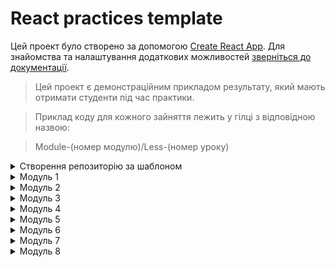 # React practices template

Цей проект було створено за допомогою
[Create React App](https://github.com/facebook/create-react-app). Для знайомства
та налаштування додаткових можливостей
[зверніться до документації](https://facebook.github.io/create-react-app/docs/getting-started).

> Цей проект є демонстраційним прикладом результату, який мають отримати
> студенти під час практики.

> Приклад коду для кожного зайняття лежить у гілці з відповідною назвою:

> Module-(номер модулю)/Less-(номер уроку)

<details>
  <summary>Створення репозиторію за шаблоном</summary>

## Створення репозиторію за шаблоном

Використовуйте цей репозиторій як шаблон для створення репозиторію свого
проекту. Для цього натисніть на кнопку `«Use this template»` та оберіть опцію
`«Create a new repository»`, як показано на зображенні.

![Creating repo from a template step 1](./assets/template-step-1.png) Далі, у
Вас відкриється сторінка створення нового репозиторію. Заповніть поле імені та
переконайтесь, що репозиторій публічний, після цього натисніть кнопку
`«Create repository from template»`.

![Creating repo from a template step 2](./assets/template-step-2.png) Після
того, як репозиторій буде створено, необхідно перейти до налаштувань цього
репозиторію, а саме: `Settings` > `Actions` > `General`, як показано на
зображенні.

![Settings GitHub Actions permissions step 1](./assets/gh-actions-perm-1.png)

Скролимо сторінку до самого низу. Далі, у секції `«Workflow permissions»`
потрібно обрати опцію `«Read and write permissions»` та поставити галочку на
чекбокс. Це необхідно для автоматизації процесу деплоя проекту.

![Settings GitHub Actions permissions step 2](./assets/gh-actions-perm-2.png)
Тепер, Ви маєте власний репозиторій проекту, з такою ж самою структурою файлів
та папок, як на шаблоні. Далі, працюйте з ним, як з будь-яким особистим
репозиторієм, клонуйте його мобі на компʼютер, пишіть код, робіть коміти та
відправляйте їх на GitHub.

</details>
<details>
  <summary>Модуль 1</summary>
  
###
<details>
  <summary>Заняття 1</summary>

### Заняття 1

-   [ ] Створити шаблон проекту з
        [шаблону для ДЗ](https://github.com/goitacademy/react-homework-template#readme)
-   [ ] Налаштувати проект згідно
        [Readme](https://github.com/goitacademy/react-homework-template#readme)
-   [ ] Перевірити деплой
-   [ ] Клонувати проект на ПК
-   [ ] Створити гілку `Module-01/Less-01` для практики

---

-   [ ] Розглянути структуру проекту
-   [ ] Розглянути детально файли `index.js`, `index.css`, `App.jsx`
-   [ ] Почистити файл `App.jsx` щоб він рендерив пустий фрагмент
-   [ ] Відправити файл `users.json` студентам, щоб вони додали його собі.
    > (файл містить масив юзерів, який потрібно зарендерити)
-   [ ] Розглянути файл `users.json`, як виглядає, що містить, що маємо
        зарендерити

---

-   [ ] У файлі `App.jsx`, зробити імпорт `users` з файлу `users.json`
-   [ ] Створити компонент `UsersList.jsx`
-   [ ] Зарендерити компонент `UsersList.jsx` в компоненті `App.jsx`
-   [ ] Передати через пропси `users` з компоненту `App.jsx` </br>в компонент
        `UsersList.jsx`. (далі `компонент 1`)
-   [ ] В `компоненті 1`, отримуємо users за допомогою деструктуризації пропсів
-   [ ] В рендері `компоненту 1`, створюємо `<ul></ul>`, де запускаємо
        </br>метод `map` по масиву `users`.
-   [ ] На кожній ітерації створюємо `<li></li>`, де як текст має бути імʼя
        юреза.
-   [ ] Дивимось результат в браузері. Вікриваємо консоль та обговорюємо
        помилку.
-   [ ] Фіксимо її. Додаємо пропс `key` зі значенням `id` юзера, елементу
        `<li></li>`.
-   [ ] Дивимось результат в браузері.
-   [ ] Створюємо всередені елементу `<li></li>` теги та наповнюємо </br>їх з
        даними юзера, згідно завдання.
-   [ ] Перевіряємо результат.

---

-   [ ] Створюємо новий компонент `User.jsx` (далі `компонент 2`)
-   [ ] Забираємо розмітку, яку повертає метод `map` в `компоненті 1` та
        </br>додаємо її в рендер `компоненту 2`.
-   [ ] Імпортуємо `компонент 2` в `компонент 1`.
-   [ ] Додаємо рендер `компоненту 2` як результат виконання методу `map`.
-   [ ] Передаємо через пропси `компоненту 2` параметр `user` </br>(елемент
        ітерації методу `map`)
-   [ ] Робимо деструктуризацію `user` з пропсів та глибоку деструктуризацію
        всіх необхідних ключів.
-   [ ] Дивимось результат в браузері. Вікриваємо консоль та обговорюємо
        помилку.
-   [ ] Фіксимо її. Додаємо пропс `key` зі значенням `id` юзера, `компоненту 2`.
-   [ ] Дивимось результат в браузері.
-   [ ] Інсталюємо пакет `'prop-types'`
-   [ ] Розписуємо обʼєкт `propTypes` для `компоненту 2`
-   [ ] Розписуємо обʼєкт `propTypes` для `компоненту 1`

---

-   [ ] Виконуємо коміт та пуш в гілку `Module-01/Less-01`
-   [ ] Створюємо `Pull request` на гілку `main`. Мержимо.

---

---

</details>

<details>
  <summary>Заняття 2</summary>
  
### Заняття 2

-   [ ] Створюємо нову гілку `Module-01/Less-02`

---

-   [ ] Створюємо пустий компонент `Section.jsx`
-   [ ] Огортаємо ним компонент `UsersList.jsx` (в рендері `App.jsx`)
-   [ ] Також огортаємо ним рендер компоненту `User.jsx` (тобто елемент
        `<li></li>`)
-   [ ] В компоненті `Section.jsx` додаємо в рендер парний тег
        `<section></section>`
-   [ ] Дивимось результат в браузері.
-   [ ] Оговорюємо зі студентами, яким чином зарендерити компоненти, </br>які ми
        огорнули в `<Section>`. (пропс children)
-   [ ] Додаємо {children} в рендер між тегами `<section>`

```javascript
<section>{children}</section>
```

---

-   [ ] Переходимо в `App.jsx` та передаємо компоненту `Section` пропс
        title='Users List'
-   [ ] В компоненті `Section.jsx` додаємо в деструктуризацію пропс `title`.
-   [ ] Додаємо тег `<h2>` з текстом `title` в середину тегу
        `<section></section>`
-   [ ] Аналізуємо зі студентами ситуцію, що пропс `title` приходить не завжди.
-   [ ] Додаємо рендер за умовою, за допомогою `&&`.

---

> module.css

-   [ ] Створюємо файл `Section.module.css`
-   [ ] В цьому файлі пишемо селектор з невеликою стилізацією (на свій смак) для
        класу `.baseSection`
-   [ ] В компоненті `Section` імпортуємо стилі з `Section.module.css`
-   [ ] Додаємо клас `.baseSection` тегу `<section>`
-   [ ] Дивимось результат в браузері.
-   [ ] У файлі `Section.module.css` створюємо ще один селектор для класу
        `.superSection`
-   [ ] В цьому селекторі необхідно повторити всі стилі з попереднього
        селектору</br> та додати свої, оговорюємо це зі студентами. (`composes`)
-   [ ] Використовуємо `composes` для повторення стилів та дописуємо додатково
        якісь (на власний смак)
-   [ ] В компоненті `Section` обговорюємо зі студентами як зробити
        додавання</br> класу за умою, в залежності від пропсу `title`.

---

> styled-components

-   [ ] Інсталюємо бібліотеку `styled-components@5.3.10`
-   [ ] Створюємо файл `User.styled.js`
-   [ ] Імпортуємо в нього `styled` з бібліотеки `styled-components`
-   [ ] Інсталюємо розширення `vscode-styled-components` (для `VSCode`)
-   [ ] Cтворюємо компонент `Title` для стилізації тегу `<h2>`
-   [ ] Прописуємо елементарні стилі (за смаком)
-   [ ] Імпортуємо `Title` у компонент `User.jsx` та замінюємо ним тег `<h2>`
-   [ ] Дивимось результат в браузері.
-   [ ] Обговорюємо як додати обробку `:hover` на компонент `Title`. Додаємо.
-   [ ] У файлі `User.styled.js` cтворюємо ще один компонент `Text` для
        стилізації тегу `<p>`
-   [ ] Додаємо якусь базову стилізацію (на свій смак)
-   [ ] У компоненті `User` замінюємо тег `<p>`, в якому рендериться
        </br>інформація з `email`, на компонент `Text`.
-   [ ] У файлі `User.styled.js` cтворюємо ще один компонент `NativeText`
        </br>для стилізації тегу `<span>`
-   [ ] У компоненті `User` огортаємо значення `{emeil}` в компонент
        `NativeText`

```javascript
<Text>
    Email: <NativeText>{email}</NativeText>
</Text>
```

-   [ ] Оговорюємо як реалізувати підхід, щоб при наведенні на текст
        `Email:`</br> спрацював `hover-ефект` на компоненті `NativeText`.
-   [ ] Реалізовуємо цю логіку.

---

-   [ ] В компоненті `User` створюємо змінну `isEndedBiz`, </br>в яку заносимо
        результат перевірки - чи закінчується пропс `email` словом `biz`.
-   [ ] Обговорюємо, як в залежності від значення змінної `isEndedBiz` змінити
        колір компоненту `NativeText`
-   [ ] Передаємо компоненту `NativeText` пропс `isEndedBiz`.
-   [ ] В компоненті `NativeText` змінюємо колір тексту в залежності від пропсу
        `isEndedBiz`.

---

-   [ ] Виконуємо коміт та пуш в гілку `Module-01/Less-02`
-   [ ] Створюємо `Pull request` на гілку `main`. Мержимо.

---

</details>

</details>
<details>
  <summary>Модуль 2</summary>
  
###
<details>
  <summary>Заняття 1</summary>

### Заняття 1

-   [ ] Створюємо нову гілку `Module-02/Less-01`

---

-   [ ] Перероблюємо компонент `App` на класовий
-   [ ] Додаємо стейт з ключиком `users`, дефолтним значенням якого,</br> буде
        масив імпортований з файлу `users.json`
-   [ ] Змінюємо передачу пропсів в компонент `UsersList`, з урахуванням стейту.
-   [ ] Додаємо деструктуризацію зі стейту в метод `render`

---

-   [ ] У файлі `Users.styled.js` створюємо стилізований компонент</br>
        `StyledButton` для тегу `<button>`
-   [ ] Додаємо цей компонент в рендер компоненту `User`
-   [ ] Обговорюємо зі студентами логіку реалізації видалення юзера
-   [ ] Створюємо у компоненті `App` метод `deleteUser`
-   [ ] Параметром цей меод має приймати `userId`
-   [ ] Обговорюємо роботу з `setState` від попереднього значення
-   [ ] Викликаємо цей метод та фільтруємо `prevState.users` за умовою
        неспівпадіння по `id`

```javascript
this.setState(prev => ({
    users: prev.users.filter(({ id }) => id !== userId),
}))
```

-   [ ] Передаємо метод `deleteUser` як пропс в компонент `UserList`.
-   [ ] В компоненті `UserList` забираємо пропс `deleteUser` та</br> передаємо
        далі в компонент `User`.
-   [ ] Доповнюємо обʼєкт `propTypes`

---

-   [ ] В компоненті `User` додаємо подію `onClick` на компонент `StyledButton`
-   [ ] Обговорюємо як правильно викликати метод `deleteUser`, щоб передати йому
        `id`
-   [ ] На `onClick` додаємо анонімний кол-бек, де викликаємо </br> метод
        `deleteUser` передаючи йому `id`

```javascript
<StyledButton onClick={() => deleteUsers(id)}>
```

-   [ ] Перевіряємо результат в браузері.

---

-   [ ] У файлі `users.json` додаємо кожному обʼєкту нову властивість
        </br>`hasJob` зі значенням `false`
-   [ ] В уомпненті `User` додаємо в рендер компонент `Text`, де текстом
        </br>буде: `Has Jsob: {hasJob.toString()}`
-   [ ] Додаємо в рендер ще один компонент `StyledButton` з </br>текстом
        `Change job Status`
-   [ ] Обговорюємо реалізацію зміни статусу юзера
-   [ ] Створюємо в компоненті `App` метод `changeUserStatus`
-   [ ] Реалізовуємо логіку зміни статусу
-   [ ] Передаємо цей метод через пропси так як і метод `deleteUser`, </br>в
        компонент `UsersList` потім далі в `User`
-   [ ] По анології з `deleteUser` викликаємо метод `changeUserStatus` </br>по
        кліку на `StyledButton` та передаємо йому `id` юзера
-   [ ] Перевіряємо результат в браузері.

---

-   [ ] Виконуємо коміт та пуш в гілку `Module-02/Less-01`
-   [ ] Створюємо `Pull request` на гілку `main`. Мержимо.

---

</details>

###

<details>
  <summary>Заняття 2</summary>

### Заняття 2

-   [ ] Створюємо нову гілку `Module-02/Less-02`

---

-   [ ] Створюємо новий компонент `Button`.
-   [ ] Цей компонент має рендерити `<button>` з атрибутом `"button"` та</br>
        текстом `{text}`, який ми отримуємо з пропсів.
-   [ ] Також додаємо подію `onClick` яка має викликати метод </br>`handleClick`
        який ми отримуємо з пропсів.
-   [ ] В компоненті `App` імпортуємо компонент `Button` та додаємо в рендер.
-   [ ] Передаємо йому пропс `text` зі значенням `'Open modal'`.
-   [ ] Додаємо новий ключ `isShowForm` в стейт, з дефолтним значенням `false`.
-   [ ] Створюємо функцію `openForm` для зміни цього стейту на `true`.
-   [ ] Передаємо компоненту `Button` пропс `handleClick` </br>значенням якого
        буде ф-я `openForm`

---

-   [ ] Створюємо новий класовий компонент `Form`.
-   [ ] Цьому компоненту в рендері створюємо розмітку для форми.

```javascript
<form>
    <label>Name:
        <input type="text" name="name"/>
    </label>
    <label>Email:
        <input type="email" name="email">
    </label>
    <button>Save</button>
</form>
```

-   [ ] Додаємо компоненту `Form` стейт з ключами `name` та `email`.
-   [ ] Додаємо інпутам атрибут `value` з відповідними значеннями зі стейту.
-   [ ] Cтврюємо метод `handleChange`.
-   [ ] В параметрах цього метода робимо глибоку деструктуризацію </br>для
        значень `name` та `value`.
-   [ ] В методі виконуємо зміну стейту в залежності від значення `name`

```javascript
this.setState({ [name]: value })
```

-   [ ] Імпортуємо компонент `Form` в компонент `App`.
-   [ ] Створюємо рендер за умовою:

```javascript
{
    isShowForm ? <Form /> : <Button />
}
```

---

-   [ ] В компоненті `App` створюємо метод `addUser`, який приймає </br>параметр
        `data`. (це буде обʼєкт з ключами `name` та `email` юзера)
-   [ ] Інсталюємо пакет `nanoid`
-   [ ] В методі `addUser` створюємо обʼєкт `newUser` з такими ключами:
-   [ ] Ключ `id` значенням якого буде результат виклику `nanoid`.
-   [ ] Ключ `isHasJob` зі значенням `false`
-   [ ] Розпилюємо, за допомогою спред оператора в середину обʼєкту
        </br>`newUser` обʼєкт `data` з параметрів ф-ї.
-   [ ] Далі необхідно змінити стейт `users` додавши до нього обʼєкт нового
        юзера `newUser`.

---

-   [ ] Передаємо метод `addUser` компоненту `Form` через пропси.
-   [ ] В компоненті `Form` створюємо метод `handleSubmit`.
-   [ ] В методі реалізовуємо логіку для обробки події `submit`.
-   [ ] Забираємо необхідні значення з `event`
-   [ ] Викликаємо метод `addUser` передаючи йому розпилений стейт.
-   [ ] Повертаємо стейт до дефолтного стану.
-   [ ] Додаємо на форму подію `onSubmit` з методом `handleSubmit`

---

-   [ ] В компоненті `App` створюємо метод `closeForm`
-   [ ] Метод має змінювати стейт `isShowForm` на значення `false`.
-   [ ] Передаємо цей метод як пропс компоненту `Form`
-   [ ] Викликаємо метод `closeForm` в методі `handleSubmit` компоненту `Form`.

---

-   [ ] Інсталюємо бібліотеку `formik`
-   [ ] Створюємо компонент `FormikForm`
-   [ ] Розгортаємо пустий компонент
-   [ ] Переписуємо логіку роботи компоненту `Form` з використанням
        </br>бібліотеки `formik`
-   [ ] По завершенню порівнюємо компоненти та тестуємо в браузері.

---

-   [ ] Виконуємо коміт та пуш в гілку `Module-02/Less-02`
-   [ ] Створюємо `Pull request` на гілку `main`. Мержимо.

---

</details>
</details>
<details>
  <summary>Модуль 3</summary>
  
###
<details>
  <summary>Заняття 1</summary>

### Заняття 1

-   [ ] Створюємо нову гілку `Module-03/Less-01`

---

-   [ ] Необхідно реалізувати логіку збереження користувачів в `localStorage`
-   [ ] В компоненті `App` реалізовуємо метод `componentDidUpdate`
-   [ ] В середені методу реалізовуємо логіку:
    > Якщо додано або видалено користувача, виконуємо запис нових даних в
    > `localStorage`
-   [ ] Для цього додаємо умову:

```javascript
if (prevState.users !== this.state.users)
    localStorage.setItem(USERS_KEY, JSON.stringify(this.state.users))
```

-   [ ] Дивимось результат в браузері, виконуємо декілька дій для зміни та
        оновлюємо сторінку.

---

-   [ ] Обговорюємо зі студентами необхідну подальшу логіку.
-   [ ] Потрібно додати метод `componentDidMount`
-   [ ] В цьому методі потрібно реалізувати логіку зчитування данних з
        `localStorage`
-   [ ] Для цього необхідно спочатку забрати дані з `localStorage` та записати в
        змінну `localData`
-   [ ] Далі перевірити чи в змінній `localData` щось існує.
-   [ ] При позитивному результаті, парсимо данні та записуємо в стейт `users`
-   [ ] Дивимось результат в браузері, видаляємо всіх користувачів. та оновлюємо
        сторінку.

---

-   [ ] Обговорюємо логіку реалізації дефолтного відображення користувачів.
-   [ ] Для реаліації, необхідно розширити умову в методі `componentDidMount`,
        додавши перевірку на довжину масиву з `localStorage`

```javascript
JSON.parse(localData).length > 0
```

-   [ ] Та при негативному результаті, записуємо в стейт дані з файлу
        `users.json`
-   [ ] Також змінюємо дефолтне значення стейту `users` на `null` та додаємо
        рендер за умовою для компоненту `UsersList`

---

-   [ ] Стоврюємо компонент `Modal`
-   [ ] Створюємо файл для компонентів стилізації модального вікна.
    > Можна скинути студентам готовий файл стилізованих компонентів
    > `Modal.Styled.js`
-   [ ] Компонент `Modal` буде приймати обʼєкт `user`
-   [ ] На базі стилізованих компонентів та обʼєкту `user`, будуємо рендер

---

-   [ ] Обговорюємо логіку реалізації відкриття модального вікна
-   [ ] В компоненті `App` додаємо новий стейт `userDetails`
-   [ ] Створюємо новий метод `openDetails`, який приймає обʼєкт `user` та
        записує його в стейт `userDetails`
-   [ ] В компоненті `User` додаємо в рендер ще одну кнопку для відкриття
        детальної інформації.
-   [ ] Передаємо метод `openDetails` пропсами в компонент `User`
-   [ ] Додаємо його на клік відкриття детальної інформації.
-   [ ] В компоненті `App` додаємо рендер компоненту `Modal` за умовою
        `userDetails`
-   [ ] Тестуємо

---

-   [ ] В компоненті `App` створюємо метод `closeDetails`
-   [ ] В методі змінюємо стейт `userDetails` на дефолтний
-   [ ] Передаємо цей метод пропсами в компонент `Modal` та додаємо на подію
        `onClick` на кнопку закриття

---

-   [ ] Виконуємо коміт та пуш в гілку `Module-03/Less-01`
-   [ ] Створюємо `Pull request` на гілку `main`. Мержимо.

---

</details>
<details>
  <summary>Заняття 2</summary>

### Заняття 2

-   [ ] Створюємо нову гілку `Module-03/Less-02`

---

-   [ ] Ціль зайняття - використати запити на бекенд для отримання юзерів
-   [ ] Рекомендуємо використовувати цей
        [Api](https://dummyjson.com 'dummyjson.com')
-   [ ] Знайомимо студентів з Api. Як використовувати, які є запити, що можна
        реалізувати.

---

-   [ ] Даємо завдання релізувати функцію для отримання всіх юзерів.
-   [ ] Для цього, необхідно створити окрему папку `api` поруч з папкою
        `components`, а в ній файл `api.js`
-   [ ] В цьому файлі необхідно створити функцію `getAllUsers`
-   [ ] Функція має робити `GET` запит на бекен для отримання всіх юзерів за
        допомогою бібліотеки `axios`
    > Потрібно інсталювати бібліотеку `axios`
-   [ ] Функція має використовувати `async await`
-   [ ] Функція має повертати деструктуризований обʼєкт `data`

---

-   [ ] В компоненті `App` необхідно видалити імпорт `json файлу` та змінити
        дефолтне значення стейту `users` на `null`
-   [ ] Також необхідно прибрати використання `localStorage`
-   [ ] Далі потрібно реалізувати виклик функції `getAllUsers` в залежності від
        зміни стейту `isShowUsers`
-   [ ] Створюємо метод `handleUsers`
-   [ ] В методі реалізовуємо логіку виклику функції `getAllUsers` за допомогою
        `try catch`
-   [ ] Обговорюємо принцип роботи запиту та необхідність показувати
        користувачеві `Loading` та `Error` якщо він є.
-   [ ] Додаємо два нових стейти `isLoading` та `error`
-   [ ] Робимо деструктуризацію відповіді функції `getAllUsers` та перезаписуємо
        стейт `users`
-   [ ] Далі необхідно в методі `componentDidUpdate` додати виклик методу
        `handleUsers` за умови, що змінився стейт `isShowUsers` і він має
        значення `true`
-   [ ] Додаємо рендер за умовою для стейту `isLoading` та `error`.

---

-   [ ] Далі необхідно реалізувати логіку `Load more`
-   [ ] Для цього додаємо в рендер з `UsersList` компонент `Button`
-   [ ] Обговорюємо зі студентами, що має відбуватись по кліку та як реалізувати
        цю логіку

---

-   [ ] Додаємо новий стейт `page`
-   [ ] Cтворюємо метод `loadMore`, який збільшує стейт `page` на одиницю
-   [ ] Створюємо 2 статичні змінні `limit` та `skip` з дефолтним станом `10`
-   [ ] Розширюємо логіку функції `getUsers`, вона буде приймати 2 параметри
        `skip` `limit`, які будуть передаватись як параметри запиту
-   [ ] Розширюємо логіку функції `handleUsers`, вона буде приймати параметр
        `page`.
-   [ ] Далі необхідно створити формулу для знаходження значення `skip` для
        наступних сторінок.

```javascript
const skip = page * App.skip - App.limit
```

-   [ ] Тепер потрібно передати статичне значення `limit` та локальне значення
        `skip` у виклик функції `getAllUsers`
-   [ ] Також, необхідно переписати зміну стейту `users` враховуючі попередній
        стан та дефолтне значення `null`
-   [ ] Доповнюємо логіку методу `componentDidUpdate`. Додаємо залежність від
        стейту `page` та передаємо `page` аргументом у виклик методу
        `handleUsers`

---

-   [ ] Наступним кроком необхідно реалізувати логіку `hide users`
-   [ ] Для цього в метод `componentDidUpdate` додаємо зміну стейту до
        дефолтного, за умови що `isShowUsers` змінився і має значення `false`

```javascript
this.setState({ page: 1, users: null })
```

---

-   [ ] Виконуємо коміт та пуш в гілку `Module-03/Less-02`
-   [ ] Створюємо `Pull request` на гілку `main`. Мержимо.

---

</details>
</details>

<details>
  <summary>Модуль 4</summary>
  
###
<details>
  <summary>Заняття 1</summary>

### Заняття 1

-   [ ] Створюємо нову гілку `Module-04/Less-01`

---

-   [ ] Метою даної практи є зміна використання класових компонентів на
        функціональні з хуками.
-   [ ] Оговорюємо це зі студентами та розпочинаємо з компоненту `App`

---

-   [ ] У файлі `App.jsx` коментуємо весь класовий компонент та створюємо
        замість нього функціональний.
-   [ ] Все що було в стейті класового компоненту переписуємо з використанням
        хука `useState`
-   [ ] Замість статичних змінних створюємо глобальні
-   [ ] Переписуємо всі мметоди на функції з використанням методів з хука
        `useState` в залежності від назви стейту.
    > setUsers, setIsshowUsers, setIsLoading...
-   [ ] Переписуємо логіку методу `componentDidUpdate` на використання хука
        `useEffect`
-   [ ] Прибираємо використання `this` та `this.state` з `return`

---

-   [ ] Додаємо в `api.js` нову функцію `createUser`, для `POST` запиту на
        створення нового юзера
-   [ ] Переписуємо функцію `addUser` на опрацювання запиту `createUser`
-   [ ] Результат запиту необхідно засетити в існуючий масив юзерів

---

-   [ ] Також переписуємо компонент `FormikForm` на використання хука
        `useFormik`.
-   [ ] Змінюємо класовий компонент `Modal` на функціональний з використанням
        хуків.

---

-   [ ] Виконуємо коміт та пуш в гілку `Module-04/Less-01`
-   [ ] Створюємо `Pull request` на гілку `main`. Мержимо.

---

</details>

<details>
  <summary>Заняття 2</summary>

### Заняття 2

-   [ ] Створюємо нову гілку `Module-04/Less-02`

---

-   [ ] Додаємо в `api.js` нову функцію `searchUser`, для пошуку юзера за імʼям.
-   [ ] Функція має приймати параметр `query` який передається в запит

---

-   [ ] Створюємо новий компонент `SearchForm`
-   [ ] В компоненті має бути реалізована проста контрольована форма на хуках

---

-   [ ] В компоненті `App` створюємо нову функцію `getSearchResult`
-   [ ] Функція має приймати параметр `searchQuery` та робити запит `searchUser`
        з цим парамтером. Результат маємо сетити в стейт `users`
-   [ ] Додаємо в рендер компонент `SearchForm` та передаємо через пропси йому
        функцію `getSerachResult`
-   [ ] В компоненті `SearchForm` створюємо метод `handleSubmit` в якому
        викликаємо метод `getSerachResult` та передаємо йому стейт `searchQuery`

---

-   [ ] В методі `getSerachResult` реалізуємо логіку, якщо пошук не дав
        результатів
-   [ ] У звʼязку з незручністю реалізації повідомлень, додаємо використання
        бібліотеки `react-hot-toast`
-   [ ] Додаємо в рендер компонент `Toaster` імпортований з бібліотеки
-   [ ] Продовжуємо реалізацію логіки пошуку за допомогою методу `toast`
-   [ ] Переписуємо відображення помилок та лоадінга на використання методу
        `toast` (За бажанням)

---

-   [ ] Додаємо логіку `load more` для пошуку
-   [ ] Обговорюємо як це можна реалізувати
-   [ ] Додаємо в компонент `App` новий стейт `searchQuery`
-   [ ] Створюємо новий `useEffect`, який буде слідкувати за стейтом
        `searchQuery` та якщо він `true` то викликатиме метод `getSerachResult`
        передаючи йому стейт `searchQuery`
-   [ ] Тепер необхідно створити окремий метод `handleSearchQuery` для зміни
        стейту `searchQuery`
-   [ ] Передаємо його в компонент `SearchForm` замість пропсу `getSearchQuery`
-   [ ] Додаємо в залежність `useEffect-у` стейт `page` та передаємо його
        аргументом функції `getSearchQuery`
-   [ ] Доповнюємо функціонал методу `getSearchQuery` формулою:

```javascript
const skip = page * SKIP - LIMIT
```

-   [ ] Передаємо функції `searchUsers` додаткові аргументи `skip` та `limit` і
        змінюємо запит використовуючи ці аргументи.

---

-   [ ] Далі потрібно чистити стейт `users` та скидувати значення сторінки при
        новому пошуку.
-   [ ] Для цього додаємо нову умову в `useEffect`:

```javascript
page === 1 && setUsers(null)
```

-   [ ] Та скидуємо значення `page` на `1` у функції `handleSearchQuery`

---

-   [ ] Далі необхідно рендер за умовою для кнопки `Load more...`:

```javaScript
users.length > LIMIT
```

---

-   [ ] Виконуємо коміт та пуш в гілку `Module-04/Less-02`
-   [ ] Створюємо `Pull request` на гілку `main`. Мержимо.

---

</details>
</details>

<details>
  <summary>Модуль 5</summary>
  
###
<details>
  <summary>Заняття 1</summary>

### Заняття 1

-   [ ] Створюємо нову гілку `Module-05/Less-01`

---

-   [ ] Мета практики - додати в проект маршрутизацію
    > npm install react-router-dom

---

-   [ ] У файлі `index.js` огортаємо компонент `App` у компонент `BrowserRouter`
-   [ ] Далі необхідно створити новий компонент `App`
-   [ ] В рендері `App` створюємо перший роут за адресою `'/'`
-   [ ] Елементом даного роуту буде компонент `Layout`, який надалі необхідно
        створити
-   [ ] Компонент `Layout` має рендерити тег `header` чілдреном якого буде
        компонент `Navigate`, який надалі необхідно створити
-   [ ] Комопнент `Navigate` має рендерити наступний шаблон:

```javascript
<nav>
    <ul>
        <li>
            <StyledNavLink to="/">Home</StyledNavLink>
        </li>
        <li>
            <StyledNavLink to="/users">Users</StyledNavLink>
        </li>
    </ul>
</nav>
```

-   [ ] Компонент `StyledNavLink` це має бути стилізований компонент `NavLink` з
        бібліотеки `react-router-dom`

---

-   [ ] В компоненті `App` роут який рендерить `Layout` потрібно зробити парним
        та всередені створити ще 2 роути
-   [ ] Перший роут має бути `Індексним` та рендерити `HomePage`
-   [ ] Другий має мати адресу `'users'` та рендерити `UsersPage`

---

-   [ ] Далі необхідно створити ці компоненти - сторінки в окремій папці `pages`
-   [ ] Компоненти мають рендерити звичайні теги `h1` з назвою сторінки

---

-
-   [ ] Далі в компоненті `Layout` після тегу `header` необхідно додати тег
        `main` в якому в якості чілдрена зарендерити компонент `Outlet`

---

-   [ ] Далі на сторінку `HomePage` необхідно перенести логіку для рендеру
        компоненту `UsersList` зі старого файлу `App copy`
-   [ ] Та потрібно налаштувати запит за юзерами при монтуванні сторінки

---

-   [ ] Далі необхідно в компоненті `User` необхідно змінити логіку кнопки
        `Show Details` на компонент `Link`. Маршрут має вести на `'/users/:id'`
-   [ ] Тепер в компоненті `App` необхідно додати роут для цього маршруту.
        Елементом цього роуту має бути елемент `UserDetailsPage`

---

-   [ ] В компоненті `UserDetailsPage` необхідно реалізувати логіку запиту за
        одним юзером по `id`
-   [ ] Цей `id` необхідно отримати за допомогою хука `useParams`
-   [ ] В рендері має бути компонент `User` який потрібно налаштувати для
        можливості перевикористання

---

-   [ ] Сторінка `UsersPage` має рендерити компонент `SearchForm` та компонент
        `UsersList` з результатами пошуку
-   [ ] Логіку переносимо з компоненту `App copy`

---

-   [ ] Виконуємо коміт та пуш в гілку `Module-05/Less-01`
-   [ ] Створюємо `Pull request` на гілку `main`. Мержимо.

---

</details>
<details>
  <summary>Заняття 2</summary>

### Заняття 2

-   [ ] Створюємо нову гілку `Module-05/Less-02`

---

-   [ ] Мета практики - розширити функціонал використовуючи хуки
        `useSearchParams` `useLocation` `useNavigate`

---

-   [ ] На сторінці `UsersPage` необхідно реалізувати логіку пошуку
        використовуючи адресний рядок
-   [ ] Для цього використаємо хук `useSearchParams`
-   [ ] Метод `setSearchParams` маємо передати через пропси в компонент
        `SearchForm`
-   [ ] В методі `handleChange` компоненту `SearchForm` необхідно викликати
        метод `setSearchParams` передаючи йому такий обʼєкт `{ search: value }`

-   [ ] Далі в компоненті `UsersPage` необхідно створити змінну `searchQuery`
-   [ ] В неї ми маємо за допомогою хука `useMemo` зберегти значення з адресного
        рядку за ключем `search`

```javascript
const searchQuery = useMemo(
    () => searchParams.get('search') ?? '',
    [searchParams]
)
```

-   [ ] Далі метод `handleSearchQuery` більше не отримує ні яких параметрів, а
        функції `setSearch` маємо передати новий аргумент `searchQuery`
-   [ ] Тепер необхідно через пропси передати значення `searchQuery` компоненту
        `SearchForm` та передати його в пропс `value` тегу `input`
-   [ ] Також необхідно очистити адресний рядок коли з інпута все видалено
-   [ ] Для цього можна використати хук `useEffect` в якому передати в метод
        `setSearchParams` пустий обʼєкт коли `searchQuery` пустий

---

-   [ ] Також зі сторінки пошуку ми маємо потрапляти на сторінку детальної
        інформації
-   [ ] Щоб це працювало, необхідно в компоненті `User`, в `StyledLink`, в пропс
        `to` передати значення в залежності від `location.pathname`

---

-   [ ] Далі компоненту `User` маємо додати 2 кнопки для отримання постів та
        туду юзера
-   [ ] Кнопки мають відображатися лише коли ми на сторінці з детальною
        інформацією
-   [ ] По кліку на кнопку `Posts` або `Todos` маємо переходити на вкладений
        маршрут `users/:id/posts | users/:id/todos`
-   [ ] Для цих маршрутів в компоненті `App` потрібно створити вкладені в
        маршрут `users/:id` роути
-   [ ] Вони мають рендерети компоненти `Posts` та `Todos` які надалі необхідно
        створити

---

-   [ ] В компоненті `Posts` потрібно робити запит на отримання всіх постів
        поточного юзера
-   [ ] Для цього необхідно створити новий функцію для запиту в `api.js`
-   [ ] Далі за допомогою `useParams` забрати `id` поточного юзера та передати
        аргументом у функцію запиту
-   [ ] Запит має відбуватися при монтуванні компоненту за допомогою хука
        `useEffect`
-   [ ] Компонент має рендерити список постів

---

-   [ ] Для компоненту `Todos` логіка абсолютно ідентична

---

-   [ ] Тепер компонент `User` має рендерити батон для повернення на попередню
        сторінку
-   [ ] Це має бути саме кнопка. Логіка переходу має бути виконана за допомогою
        хука `useNavigate`
-   [ ] Для того щоб перейти на попередній маршрут маємо забрати значення ключа
        `state` з обʼєкту `location` та передати в метод `navigate`
-   [ ] Також тепер необхідно в компонент `StyledLink` передати в пропс `state`
        обʼєкт `location`

---

-   [ ] Наступне що потрібно зробити, це використати `code-splitting` за
        допомогою `lazy`
-   [ ] Також необхідно видалити всі старі компоненти та код який не
        використовується

---

-   [ ] Виконуємо коміт та пуш в гілку `Module-05/Less-02`
-   [ ] Створюємо `Pull request` на гілку `main`. Мержимо.

---

</details>
</details>

<details>
  <summary>Модуль 6</summary>
  
###
<details>
  <summary>Заняття 1</summary>

### Заняття 1

-   [ ] Створюємо нову гілку `Module-06/Less-01`

---

-   [ ] Необхідно додати використання redux бібліотеки
    > npm i redux react-redux

---

-   [ ] Для початку потрібно дадати два нові роути
-   [ ] Роут за маршрутом `/todos` має рендерити пусту сторінку `TodoPage` яку
        надалі необхідно створити
-   [ ] Роут за маршрутом `create/todos` має рендерити пусту сторінку
        `CreateTodoPage` яку надалі необхідно створити
-   [ ] Також потрібно додати лінки на ці роути в компонент `Navigation`

---

-   [ ] Тепер необхідно створити папку `store`
-   [ ] Далі потрібно створити файл `store.js` та папку `todos`з наступними
        файлами:
-   `actions.js`
-   `selectors.js`
-   `todoReducer.js`
-   `types.js`
-   `initialState.js`

---

-   [ ] У файлі `types.js` створюємо 2 змінні для типів екшенів. `CREATE_TODO`
        та `DELETE_TODO`
-   [ ] Далі необхідно у файлі `actions.js` створити екшени `createTodoAction`
        та `deleteTodoAction`

---

-   [ ] Тепер потрібно створити обʼєкт `initialState` у файлі `initialState.js`
-   [ ] У обʼєкта `initialState` має бути ключ `todo` значенням якого буде
        пустий масив

---

-   [ ] Наступним кроком буде створення редюсера.
-   [ ] У файлі `todoReducer.js` потрібно створити функцію `todoReducer`
-   [ ] Дефолтним значенням параметру `state` має бути імпортований
        `initialState`
-   [ ] Далі, за допомогою `switch`, маємо опрацювати типи екшенів
-   [ ] Типи екшинів маємо імпортувати з файлу `types.js`

---

-   [ ] Переходимо у файл `store.js` та створюємо змінну `store`, значенням якої
        буде результат функції `createStore`, в яку аргументами маємо передати
        `todoReducer`
-   [ ] Далі потрібно у файлі `index.js` огорнути компонент `App` у компонент
        `Provider` з бібліотеки `react-redux`
-   [ ] Компоненту `Provider` маємо передати пропс `store` значенням має бути
        `store` імпортований з файлу `store.js`

---

-   [ ] Сторінка `CreateTodoPage` має редерити контрольовану форму з одним
        інпутом для введення назви туду та кнопкою `Create`
-   [ ] При події `submit` маємо "діспатчити" новий обʼєкт тудушки викликаючи
        екшн `createTodoAction`:

```javascript
{
  id: nanoid(),
  todoName,
  completed: false,
}
```

---

-   [ ] На сторінці `TodoPage` маємо рендерити список туду зі стору
-   [ ] Для цього необхідно створити селектор у файлі `selectors.js`, який буде
        повертати масив туду
-   [ ] На сторінці викликаємо хук `useSelector` якому як аргумент передаємо
        функцію-селектор щойно створену.
-   [ ] Результатом хука `useSelector` буде масив туду який необхідно
        зарендерити
-   [ ] Також має бути кнопка у кожної туду для її видалення
-   [ ] По кліку на цю кнопку маємо "діспатчити" `id` туду на яку клікаємо
-   [ ] В `dispatch` як аргумент передаємо виклик екшену `deleteTodo` передаючи
        йому `id`

---

-   [ ] Виконуємо коміт та пуш в гілку `Module-06/Less-01`
-   [ ] Створюємо `Pull request` на гілку `main`. Мержимо.

---

</details>
<details>
  <summary>Заняття 2</summary>

### Заняття 2

-   [ ] Створюємо нову гілку `Module-06/Less-02`

---

-   [ ] Необхідно додати використання `redux-toolkit`
    > npm i @reduxjs/toolkit

---

-   [ ] В папці `store` створюємо файл `todoSlice.js`
-   [ ] У файлі створюємо змінну `todoSlice` яка буде результатом виклику
        функції `createSlice`
-   [ ] Як аргумент, ця функція має приймати обʼєкт
-   [ ] В обʼєкті прописуємо властивості:
-   `name` > значення `todo`
-   `initialState` > одноіменна властивість з імпортованим `initialState`
-   `reducers` > має бути обʼєктом з методами
-   [ ] Створюємо методи для додавання та видалення туду
-   [ ] В середені методів користуємось привілегіями бібліотеки `immer`
-   [ ] Метод для створення туду має бути реалізований за допомогою `prepare`
-   [ ] В `prepare` маємо перенести логіку створення обʼєкта туду

---

-   [ ] Експортуємо з файлу редюсер `todoReducer` та екшени `createTodo` та
        `deleteTodo`
-   [ ] Змінюємо імпорт у файлі `store` змінюємо файл на використання
        `configureStore`
-   [ ] Тепер змінюємо імпорти у файлах `TodoPage.jsx` та `CreateTodoPage.jsx`
-   [ ] На сторінці `CreateTdooPage` тепер маємо "діспатчити" не новий обʼєкт а
        тільки `todoName`

---

-   [ ] Далі необхідно реалізувати логіку зміни статусу тудушки
-   [ ] Додаємо нову кнопку на сторінку `TodoPage`
-   [ ] Створюємо новий метод в `todoSlice`
-   [ ] "Діспатчимо" `id` по кліку на кнопку зміни статусу

---

-   [ ] Далі необхідно додати використання `redux-persist`
    > npm i redux-persist
-   [ ] Для цього у файлі `store.js` потрібно додати налаштування персісту
        згідно документації
-   [ ] Також потрібно додати в файл `index.js`, компонент `PersistGate` як
        обгортку `App`

---

-   [ ] Виконуємо коміт та пуш в гілку `Module-06/Less-02`
-   [ ] Створюємо `Pull request` на гілку `main`. Мержимо.

---

</details>
</details>

<details>
  <summary>Модуль 7</summary>
  
###
<details>
  <summary>Заняття 1</summary>

### Заняття 1

-   [ ] Створюємо нову гілку `Module-07/Less-01`

---

-   [ ] Необхідно додати використання `createAsyncThunk`
    > Для практики можна використовувати будь-який фейковий API або
    > https://practices-api.vercel.app (swagger: '/api-doc')

---

-   [ ] В папці `store` створюємо нову папку `users`
-   [ ] В цій папці потрібно створити наступні файли: `slice.js` `thunks.js`
        `selectors.js`

---

-   [ ] У файлі `thunks.js` необхідно створити функцію `getAllUsersThunk` за
        допомогою `createAsyncThunk`, яка буде викликати метод з `api.js`
        `getUsers`
-   [ ] Далі у файлі `slice.js` потрібно реалізувати функцію `usersSlice` за
        допомогою методу `createSlice`
-   [ ] Функція має використовувати `extraReducers` та `builder` для опрацювання
        санку
-   [ ] Також потрібно використати підхід з `addMatcher`
-   [ ] З цієї функції необхідно експортувати редюсер та додати його у файл
        `reducer.js`

```javascript
export const usersReducer = usersSlice.reducer
```

-   [ ] Після цього потрібно написати функцію - селектор, для отримання юзерів,
        у файлі `selectors.js`

---

-   [ ] Далі необхідно оновити компонент `HomePage` з використанням
        `useDispatch` та `useSelector`
-   [ ] Для цього необхідно замінити використання `useState` на отримання данних
        зі стору за домогою `useSelector`
-   [ ] Далі, замість виклику `getUsers` маємо викликати `getAllUsersThunk` за
        допомогою `dispatch`
-   [ ] Також необхідно змінити опрацювання помилки та loading.

---

-   [ ] Якщо Ви використовували `https://practices-api.vercel.app` необхідно
        усюди, де використовується `id` юзера змінити це поле на `_id`
-   [ ] А також змінити отримання пагінації. Замість значення `skip` маєте
        відправляти `page` з номером сторінку, яку бажаєте отримати

---

-   [ ] Також сторінки `TodoPage` та `CreateTodoPage` більше нам не
        знадобляться, тому можна видалити їх та все що з ними повʼязано.

---

-   [ ] Виконуємо коміт та пуш в гілку `Module-07/Less-01`
-   [ ] Створюємо `Pull request` на гілку `main`. Мержимо.

---

</details>

###

<details>
  <summary>Заняття 2</summary>

### Заняття 2

-   [ ] Створюємо нову гілку `Module-07/Less-02`

---

-   [ ] Необхідно додати форму для фільтрації юзерів за імʼям або номером.
-   [ ] Фільтрація має працювати через `redux` та з використанням хука
        `useSearchParams`

---

-   [ ] Для цього потрібно створити новий компонент `FormFilter` у папці `Form`
-   [ ] Цей компонент має отримувати з пропсів метод `setFilterParams` та
        параметр `filterQuery`
-   [ ] На інпут необхідно повісити слухач `onChange` який має викликати функцію
        `handleChange`
-   [ ] Функція `handleChange` має викликати метод `setFilterParams` і
        передавати в нього обʼєкт зі значенням інпуту.

```javascript
setFilterParams({ filter: value })
```

---

-   [ ] Далі в папці `store/users`, у файлі `selectors.js` необхідно змінити
        функцію-селектор.
-   [ ] Ця функція, використовуючи метод `createSelector`, має фільтрувати
        юзерів в залежності від значення `filter` зі стейту. Та має повертати
        обʼект з полями `isLoading,users,error..etc`

---

-   [ ] Далі в компоненті `HomePage` за допомогою хука `useSelector` необхідно
        забрати `filter` та нові дані обʼєкту юзер
-   [ ] Після цього маємо забрати значення та функцію з хука `useSearchParams`

```javascript
const [query, setFilterParams] = useSearchParams()
```

---

-   [ ] Далі потрібно створити змінну `filterQuery`, значенням якої буде
        мемоізоване значення:

```javascript
const filterQuery = useMemo(() => query.get('filter'), [query])
```

---

-   [ ] Після цього маємо записати значення фільтру в стор
-   [ ] Це виконуємо за допомогою хуків `useEffect` та `useDispatch`
-   [ ] А також необхідно зарендерити компонент `FormFilter` та передати йому
        необхідні пропси

---

-   [ ] Виконуємо коміт та пуш в гілку `Module-07/Less-02`
-   [ ] Створюємо `Pull request` на гілку `main`. Мержимо.

---

</details>
</details>

<details>
  <summary>Модуль 8</summary>
  
###
<details>
  <summary>Заняття 1</summary>

### Заняття 1

-   [ ] Створюємо нову гілку `Module-08/Less-01`

---

-   [ ] Необхідно релізувати реєстрацію та авторизацію користувача

    > Для практики можна використовувати будь-який фейковий API або
    > https://practices-api.vercel.app (swagger: '/api-doc')

---

-   [ ] Для цього необхідно створити 2 нові сторінки `SignInPage` та
        `SignUpPage`
-   [ ] Ці сторінки будуть рендерити форми для авторизації та реєстрації.

---

-   [ ] Тепер необхідно створити 2 компоненти `FormLogin` та `FormRegistration`
-   [ ] Ці компоненти мають рендерити форми для авторизації та реєстрації.
-   [ ] Форми мають бути реалізовані за допомогою бібліотеки `formik`
-   [ ] Та має бути реалізована валідація цих форм за допомогою бібліотеки `Yup`
-   [ ] Компоненти `FormLogin` та `FormRegistration` мають бути `stateless`
        компонентами
-   [ ] По можливості (в залежності від групи та часу), має бути реалізована
        стилізація цих компонентів
    > Сторінка авторизації повинна мати посилання для переходу на сторінку
    > реєстрації і навпаки. Також має бути посилання на домашню сторінку

---

-   [ ] Далі необхідно створити функції-запити для авторизації та реєстрації
-   [ ] Має бути реалізована логіка додавання та видалення токену з `axios`

---

-   [ ] Далі необхідно реалізувати стор
-   [ ] Для цього, в папці `store` створюємо папку `auth`, в якій створюємо
        файли `slice.js`, `thunks.js`, selectors.js`
-   [ ] Далі реалізовуємо функції `loginThunk` та `signupThunk` за допомогою
        методу `createAsyncThunk`

---

-   [ ] Наступним кроком буде реалізація слайсу
-   [ ] `authSlice` має бути реалізований з використанням `addMatcher`
-   [ ] Також необхідно беде реалізувати синхронний екшн `logOut`, який має
        чистити стейт
-   [ ] Після цього потрібно у файлі `selectors.js` реалізувати функцію-селектор
        для отримання обʼєкту `auth`

---

-   [ ] Далі в компонентах `SignInPage` необхідно реалізувати метод
        `handleSubmit`, який має приймати параметр з даними форми та діспатчити
        їх
-   [ ] Також потрібно додати `useEffect` для навігації на `HomePage` якщо є
        токен (тобто, при успішній авторизації)
-   [ ] Ще потрібно реалізувати відображення помилки при невдалій авторизації
        (Стиль відображення на власний розсуд)
-   [ ] Після цього необхідно пропсами передати метод `handleSubmit` компоненту
        `FormLogin`, в якому викликати цей метод при події `onSubmit` на
        компоненті `Formik`

---

-   [ ] По аналогії з `SignInPage` маємо виконати ті самі дії для компоненту
        `SignUpPage`

---

-   [ ] Далі в компоненті `Navigation` потрібно додати нове посилання на
        сторінку авторизації
-   [ ] Це має бути динамічне посилання, яке буде змінюватись з `Log In` на
        `Log Out` в залежності від значення `token`
    > Рендер за умовою
-   [ ] При кліку на `Log Out` маємо діспатчити синхронний екшн `logOut`,
        реалізований раніше в слайсі. А також видаляти токен з `axios`

---

-   [ ] Наступний крок реалізація компоненту `Profile`
    > Може бути реалізована на власний розсуд
-   [ ] Необхідно створити компонент `Profile`, який пропсами буде приймати
        обʼєкт `profile`
-   [ ] Цей компонент буде рендеритися в компоненті `HomePage` в залежності від
        обʼєкту `profile`, який ми отримаємо зі стору за допомогою хука
        `useSelector`
-   [ ] При рендері компоненту `Profile` необхідно пропсами передати йому обʼєкт
        `profile`
-   [ ] Компонент `Profile` має рендерити всю детальну інформацію про
        користувача

---

-   [ ] Виконуємо коміт та пуш в гілку `Module-08/Less-01`
-   [ ] Створюємо `Pull request` на гілку `main`. Мержимо.

---

</details>

###

<details>
  <summary>Заняття 2</summary>

### Заняття 2

-   [ ] Створюємо нову гілку `Module-08/Less-02`

---

-   [ ] Необхідно релізувати використання `refresh` зі збереженням авторизації
-   [ ] Реалізувати логіку приватних та публічних роутів
-   [ ] Додати сторінку профайлу з можливістю редагування даних авторизованого
        користувача

    > Для практики можна використовувати будь-який фейковий API або
    > https://practices-api.vercel.app (swagger: '/api-doc')

---

-   [ ] Для реалізації `refresh` необхідно спочатку реалізувати збереження
        токену в `localStorage`
-   [ ] Це потрібно зробити у файлі `auth.js` після отримання токену у функціях
        `signup` та `login`
-   [ ] Далі потрібно створити новий post-запит на валідацію токена та отримання
        профайлу.
-   [ ] Функція має отримувати токен, далі додавати його до хедеру запиту та
        після отримання нового токену сетити його в хедери.

---

-   [ ] Викликати та обробляти цю функцію маємо через `redux`
-   [ ] Тому маємо створити новий санк та обробити його в `authSlice`

---

-   [ ] Викликати новий санк будемо в компоненті `Layout` за допомогою
        `useEffect` та передаватимемо в нього токен отриманий з `localStorage`

```javascript
!token && localToken && dispatch(refreshThunk(localToken))
```

-   [ ] Наступним кроком буде реалізація приватних та публічних роутів.
-   [ ] Для цього необхідно створити папку `guards` та в ній створити 2
        компоненти `AuthGuard` та `GuestGuard`
    > Або PrivateRoute та PublicRoute
-   [ ] В компонентах реалізовуємо логіку в залежності від токену зі стору.
-   [ ] Далі переходимо в компонент `App` та робимо приватним компонент
        `UserDetailsPage`
-   [ ] А компоненти `SignInPage` та `SignUpPage` публічними

---

-   [ ] Далі потрібно створити окрему сторінку `ProfilePage` та компонент
        `Profile`
-   [ ] Компонент `Profile` реалізовуємо за власним бажанням
-   [ ] Це має бути компонент з детальною інформацією про авторизованого
        користувача
-   [ ] Сторінка `ProfilePage` має рендерити форму реалізовану через `formik`
        для оновлення детальної інформації про авторизованого користувача
-   [ ] Також сторінку `ProfilePage` необхідно огорнути в приватний роут

---

-   [ ] Якщо Ви використовували в слайсах такий підхід:

```javascript
.addMatcher(
                action => action.type.endsWith('/pending'),
                handlePending
           )
```

-   [ ] Необхідно показати та використати логіку окремого слайсу для помилок та
        лоадінга.
-   [ ] В результаті використання окремого стору створити окремі копненти
        `Loader` та `Error`
-   [ ] Їх необхідно зарендерити в компоненті `App` (рендер за умовою)
-   [ ] Таким чином можна видалити використання `error` та `isLoading` з усіх
        останніх файлів

### Наступна логіка виконується в залежності від часу та побажань студентів

-   [ ] Необхідно реалізувати додавання коментарів до постів.
-   [ ] Це може виконати тільки авторизований користувач
-   [ ] Коли ми показуємо всі пости якогось юзера, під кожним постом має бути
        кнопка яка покаже всі коментарі до саме цього поста.
-   [ ] Для цього необхідно створити окремий запит на отримання коментарів по
        `id` посту
-   [ ] Опрацювати цей запит через санк.
-   [ ] Створити окремий компонент для `PostDetails` в якому виконати рендер за
        умовою для коментарів саме цього поста.
-   [ ] Також в компоненті `PostDetails` необхідно додати форму для додавання
        нового коментаря
-   [ ] Для цього також потрібен новий запит та санк.
-   [ ] Також при успішному додаванні коментаря необхідно зробити повторний
        запит на отримання всіх коментарів.
    > Можна використати підхід unwrap()

---

-   [ ] Бажано почистити всі файли від коментарів та видалити все що не
        використовується

---

-   [ ] Виконуємо коміт та пуш в гілку `Module-08/Less-02`
-   [ ] Створюємо `Pull request` на гілку `main`. Мержимо.

---

</details>
</details>
